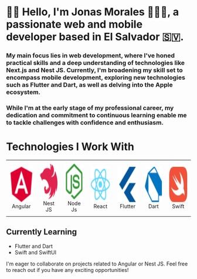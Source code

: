 # 👋🏻 Hello, I'm **Jonas Morales** 👨🏻‍💻, a passionate web and mobile developer based in El Salvador 🇸🇻.

### My main focus lies in web development, where I've honed practical skills and a deep understanding of technologies like **Next.js** and **Nest JS**. Currently, I'm broadening my skill set to encompass mobile development, exploring new technologies such as **Flutter** and **Dart**, as well as delving into the **Apple ecosystem**.
### While I'm at the early stage of my professional career, my dedication and commitment to continuous learning enable me to tackle challenges with confidence and enthusiasm.


# Technologies I Work With
<div align="center">
  <table style="border-collapse: collapse;">
    <tr>
      <td align="center" style="padding: 10px;">
        <img src="angular-color.svg" alt="Angular" width="96" height="96"><br>
        Angular
      </td>
      <td align="center" style="padding: 10px;">
        <img src="nestjs-color.svg" alt="Nest" width="96" height="96"><br>
        Nest JS
      </td>
      <td align="center" style="padding: 10px;">
        <img src="nodedotjs-color.svg" alt="Node" width="96" height="96"><br>
        Node Js
      </td>
      <td align="center" style="padding: 10px;">
        <img src="react-color.svg" alt="React" width="96" height="96"><br>
        React
      </td>
      <td align="center" style="padding: 10px;">
        <img src="flutter-color.svg" alt="Flutter" width="96" height="96"><br>
        Flutter
      </td>
      <td align="center" style="padding: 10px;">
        <img src="dart-color.svg" alt="Dart" width="96" height="96"><br>
        Dart
      </td>
       <td align="center" style="padding: 10px;">
        <img src="swift.svg" alt="Swift" width="96" height="96"><br>
        Swift
      </td>
    </tr>
  </table>
</div>



## Currently Learning
- Flutter and Dart
- Swift and SwiftUI

I'm eager to collaborate on projects related to Angular or Nest JS. Feel free to reach out if you have any exciting opportunities!

